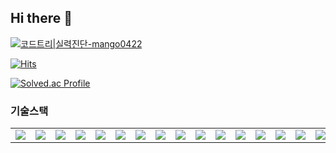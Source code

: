## Hi there 👋

<!--
**mango0422/mango0422** is a ✨ _special_ ✨ repository because its `README.md` (this file) appears on your GitHub profile.

Here are some ideas to get you started:

- 🔭 I’m currently working on ...
- 🌱 I’m currently learning ...
- 👯 I’m looking to collaborate on ...
- 🤔 I’m looking for help with ...
- 💬 Ask me about ...
- 📫 How to reach me: ...
- 😄 Pronouns: ...
- ⚡ Fun fact: ...
-->
[![코드트리|실력진단-mango0422](https://banner.codetree.ai/v1/banner/mango0422)](https://www.codetree.ai/profiles/mango0422)

[![Hits](https://hits.seeyoufarm.com/api/count/incr/badge.svg?url=https%3A%2F%2Fgithub.com%2Fgjbae1212%2Fhit-counter&count_bg=%2379C83D&title_bg=%23555555&icon=&icon_color=%23E7E7E7&title=hits&edge_flat=false)](https://hits.seeyoufarm.com)

[![Solved.ac Profile](http://mazassumnida.wtf/api/v2/generate_badge?boj=tom990422)](https://solved.ac/tom990422/)

### 기술스택
<table>
  <tr>
    <td><img src="https://img.shields.io/badge/java-007396?style=for-the-badge&logo=java&logoColor=white"></td>
    <td><img src="https://img.shields.io/badge/python-3776AB?style=for-the-badge&logo=python&logoColor=white"></td>
    <td><img src="https://img.shields.io/badge/mysql-4479A1?style=for-the-badge&logo=mysql&logoColor=white"></td>
    <td><img src="https://img.shields.io/badge/mariaDB-003545?style=for-the-badge&logo=mariaDB&logoColor=white"></td>
    <td><img src="https://img.shields.io/badge/mongoDB-47A248?style=for-the-badge&logo=MongoDB&logoColor=white"></td>
    <td><img src="https://img.shields.io/badge/springboot-6DB33F?style=for-the-badge&logo=springboot&logoColor=white"></td>
    <td><img src="https://img.shields.io/badge/amazonwebservices-232F3E?style=for-the-badge&logo=amazonwebservices&logoColor=white"></td>
    <td><img src="https://img.shields.io/badge/github-181717?style=for-the-badge&logo=github&logoColor=white"></td>
    <td><img src="https://img.shields.io/badge/git-F05032?style=for-the-badge&logo=git&logoColor=white"></td>
    <td><img src="https://img.shields.io/badge/docker-2496ED?style=for-the-badge&logo=docker&logoColor=white"></td>
    <td><img src="https://img.shields.io/badge/jenkins-D24939?style=for-the-badge&logo=jenkins&logoColor=white"></td>
    <td><img src="https://img.shields.io/badge/kubernetes-326CE5?style=for-the-badge&logo=kubernetes&logoColor=white"></td>
    <td><img src="https://img.shields.io/badge/elasticsearch-005571?style=for-the-badge&logo=elasticsearch&logoColor=white"></td>
    <td><img src="https://img.shields.io/badge/argo-ef7b4d?style=for-the-badge&logo=argo&logoColor=white"></td>
    <td><img src="https://img.shields.io/badge/fastapi-009688?style=for-the-badge&logo=fastapi&logoColor=white"></td>
    <td><img src="https://img.shields.io/badge/githubactions-2088FF?style=for-the-badge&logo=githubactions&logoColor=white"></td>
  </tr>
</table>
